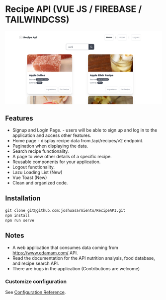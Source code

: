 # Recipe API (VUE JS / FIREBASE / TAILWINDCSS)

![RecipeApi](https://github.com/joshuasarmiento/RecipeAPI/blob/main/src/assets/edaman.png)

## Features

- Signup and Login Page. - users will be able to sign up and log in to the application and access other features.
- Home page - display recipe data from /api/recipes/v2 endpoint.
- Pagination when displaying the data.
- Search recipe functionality.
- A page to view other details of a specific recipe.
- Reusable components for your application.
- Logout functionality.
- Lazu Loading List (New)
- Vue Toast (New)
- Clean and organized code. 

## Installation
```
git clone git@github.com:joshuasarmiento/RecipeAPI.git
npm install
npm run serve
```

## Notes

- A web application that consumes data coming from https://www.edamam.com/  API.
- Read the documentation for the API nutrition analysis, food database, and recipe search API.
- There are bugs in the application (Contributions are welcome)


### Customize configuration
See [Configuration Reference](https://cli.vuejs.org/config/).
